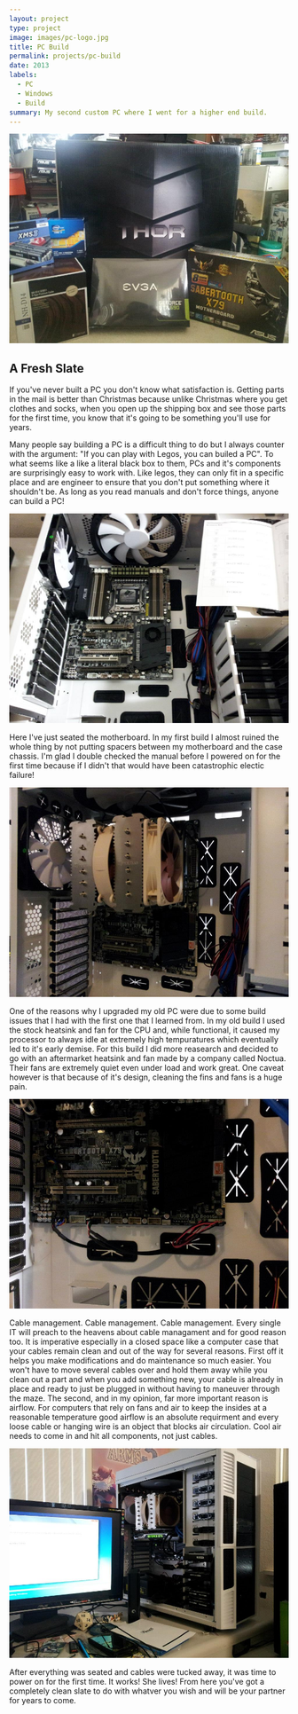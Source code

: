 ```yaml
---
layout: project
type: project
image: images/pc-logo.jpg
title: PC Build
permalink: projects/pc-build
date: 2013
labels:
  - PC
  - Windows
  - Build
summary: My second custom PC where I went for a higher end build. 
---
```


<div class="ui small rounded images">
  <img class="ui image" src="../images/pc-1.jpg">
</div>

## A Fresh Slate

If you've never built a PC you don't know what satisfaction is. Getting parts in the mail is better than Christmas because unlike Christmas where you get clothes and socks, when you open up the shipping box and see those parts for the first time, you know that it's going to be something you'll use for years. 

Many people say building a PC is a difficult thing to do but I always counter with the argument: "If you can play with Legos, you can builed a PC". To what seems like a like a literal black box to them, PCs and it's components are surprisingly easy to work with. Like legos, they can only fit in a specific place and are engineer to ensure that you don't put something where it shouldn't be. As long as you read manuals and don't force things, anyone can build a PC!

<div class="ui small rounded images">
  <img class="ui image" src="../images/pc-2.jpg">
</div>

Here I've just seated the motherboard. In my first build I almost ruined the whole thing by not putting spacers between my motherboard and the case chassis. I'm glad I double checked the manual before I powered on for the first time because if I didn't that would have been catastrophic electic failure! 

<div class="ui small rounded images">
  <img class="ui image" src="../images/pc-3.jpg">
</div>

One of the reasons why I upgraded my old PC were due to some build issues that I had with the first one that I learned from. In my old build I used the stock heatsink and fan for the CPU and, while functional, it caused my processor to always idle at extremely high tempuratures which eventually led to it's early demise. For this build I did more reasearch and decided to go with an aftermarket heatsink and fan made by a company called Noctua. Their fans are extremely quiet even under load and work great. One caveat however is that because of it's design, cleaning the fins and fans is a huge pain.

<div class="ui small rounded images">
  <img class="ui image" src="../images/pc-4.jpg">
</div>

Cable management. Cable management. Cable management. Every single IT will preach to the heavens about cable managament and for good reason too. It is imperative especially in a closed space like a computer case that your cables remain clean and out of the way for several reasons. First off it helps you make modifications and do maintenance so much easier. You won't have to move several cables over and hold them away while you clean out a part and when you add something new, your cable is already in place and ready to just be plugged in without having to maneuver through the maze. The second, and in my opinion, far more important reason is airflow. For computers that rely on fans and air to keep the insides at a reasonable temperature good airflow is an absolute requirment and every loose cable or hanging wire is an object that blocks air circulation. Cool air needs to come in and hit all components, not just cables.

<div class="ui small rounded images">
  <img class="ui image" src="../images/pc-5.jpg">
</div>

After everything was seated and cables were tucked away, it was time to power on for the first time. It works! She lives! From here you've got a completely clean slate to do with whatver you wish and will be your partner for years to come.
